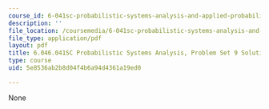 ```yaml
---
course_id: 6-041sc-probabilistic-systems-analysis-and-applied-probability-fall-2013
description: ''
file_location: /coursemedia/6-041sc-probabilistic-systems-analysis-and-applied-probability-fall-2013/5e8536ab2b8d04f4b6a94d4361a19ed0_MIT6_041SCF13_assn09_sol.pdf
file_type: application/pdf
layout: pdf
title: 6.046.041SC Probabilistic Systems Analysis, Problem Set 9 Solutions
type: course
uid: 5e8536ab2b8d04f4b6a94d4361a19ed0

---
```

None
